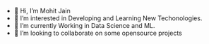 - 👋 Hi, I’m Mohit Jain
- 👀 I’m interested in Developing and Learning New Techonologies.
- 🌱 I’m currently Working in Data Science and ML.
- 💞️ I’m looking to collaborate on some opensource projects


<!---
mohitj2401/mohitj2401 is a ✨ special ✨ repository because its `README.md` (this file) appears on your GitHub profile.
You can click the Preview link to take a look at your changes.
--->
